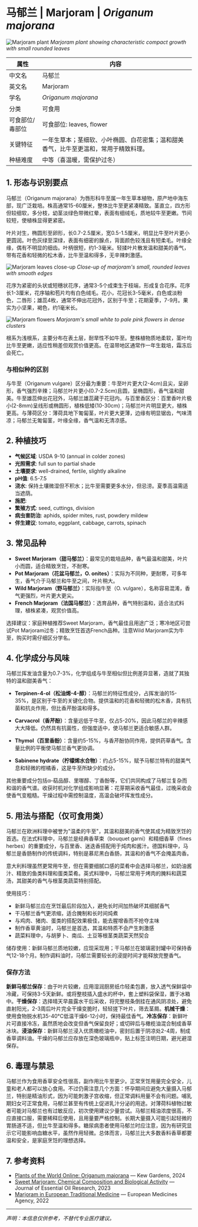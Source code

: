# 马郁兰 | Marjoram | *Origanum majorana*

![Marjoram plant](https://upload.wikimedia.org/wikipedia/commons/thumb/2/23/Origanum_majorana_plant.jpg/640px-Origanum_majorana_plant.jpg)
*Marjoram plant showing characteristic compact growth with small rounded leaves*

| 属性 | 内容 |
|------|------|
| 中文名 | 马郁兰 |
| 英文名 | Marjoram |
| 学名 | *Origanum majorana* |
| 分类 | 可食用 |
| 可食部位/毒部位 | 可食部位: leaves, flower |
| 关键特征 | 一年生草本；茎细软、小叶椭圆、白花密集；温和甜美香气，比牛至更温和，常用于精致料理。 |
| 种植难度 | 中等（喜温暖，需保护过冬） |

## 1. 形态与识别要点

马郁兰（Origanum majorana）为唇形科牛至属一年生草本植物，原产地中海东部，现广泛栽培。株高通常15-60厘米，整体比牛至更紧凑精致。茎直立，四方形但较细软，多分枝，幼茎淡绿色带微红晕，表面有细绒毛，质地较牛至更嫩。节间较短，使植株显得更紧密。

叶片对生，椭圆形至卵形，长0.7-2.5厘米，宽0.5-1.5厘米，明显比牛至叶片更小更圆润。叶色灰绿至深绿，表面有细密的腺点，背面颜色较浅且有短柔毛。叶缘全缘，偶有不明显的细齿。叶柄很短，约1-3毫米。轻揉叶片散发温和甜美的香气，带有花香和轻微的松木香，比牛至温和得多，无辛辣刺激感。

![Marjoram leaves close-up](https://upload.wikimedia.org/wikipedia/commons/thumb/8/85/Origanum_majorana_leaves.jpg/640px-Origanum_majorana_leaves.jpg)
*Close-up of marjoram's small, rounded leaves with smooth edges*

花序为紧密的头状或短穗状花序，通常3-5个成束生于枝端，形成复合花序。花序长1-3厘米，花序轴和苞片均有白色绒毛。花小，花冠长3-5毫米，白色或淡粉色，二唇形；雄蕊4枚，通常不伸出花冠外，区别于牛至；花期夏季，7-9月。果实为小坚果，褐色，约1毫米长。

![Marjoram flowers](https://upload.wikimedia.org/wikipedia/commons/thumb/3/31/Origanum_majorana_flowers.jpg/640px-Origanum_majorana_flowers.jpg)
*Marjoram's small white to pale pink flowers in dense clusters*

根系为浅根系，主要分布在表土层，耐旱性不如牛至。整株植物质地柔软，茎叶均比牛至更嫩，适应性稍差但观赏价值更高。在温带地区通常作一年生栽培，霜冻后会死亡。

### 与相似种的区别

与牛至（Origanum vulgare）区分最为重要：牛至叶片更大(2-4cm)且尖，呈卵形，香气强烈辛辣；马郁兰叶片更小(0.7-2.5cm)且圆，呈椭圆形，香气温和甜美。牛至雄蕊伸出花冠外，马郁兰雄蕊藏于花冠内。与百里香区分：百里香叶片极小(2-8mm)呈线形或椭圆形，植株低矮(10-30cm)；马郁兰叶片明显更大，植株更高。与薄荷区分：薄荷具地下匍匐茎，叶片更大更薄，边缘有明显锯齿，气味清凉；马郁兰无匍匐茎，叶缘全缘，香气温和无清凉感。

## 2. 种植技巧

- **气候区域**: USDA 9-10 (annual in colder zones)
- **光照需求**: full sun to partial shade
- **土壤要求**: well-drained, fertile, slightly alkaline
- **pH值**: 6.5-7.5
- **浇水**: 保持土壤微湿但不积水；比牛至需要更多水分，但忌涝。夏季高温需适当遮荫。
- **施肥**: 
- **繁殖方式**: seed, cuttings, division
- **病虫害防治**: aphids, spider mites, rust, powdery mildew
- **伴生建议**: tomato, eggplant, cabbage, carrots, spinach

## 3. 常见品种

- **Sweet Marjoram（甜马郁兰）**：最常见的栽培品种，香气最温和甜美，叶片小而圆，适合精致烹饪，不耐寒。
- **Pot Marjoram（花盆马郁兰，O. onites）**：实际为不同种，更耐寒，可多年生，香气介于马郁兰和牛至之间，叶片稍大。
- **Wild Marjoram（野马郁兰）**：实际指牛至（O. vulgare），名称容易混淆，香气更强烈，叶片更大更尖。
- **French Marjoram（法国马郁兰）**：选育品种，香气特别温和，适合法式料理，植株紧凑，观赏价值高。

选择建议：家庭种植推荐Sweet Marjoram，香气最佳且用途广泛；寒冷地区可尝试Pot Marjoram过冬；精致烹饪首选French品种。注意Wild Marjoram实为牛至，购买时需仔细区分学名。

## 4. 化学成分与风味

马郁兰挥发油含量为0.7-3%，化学组成与牛至相似但比例差异显著，造就了其独特的温和甜美香气：

- **Terpinen-4-ol（松油烯-4-醇）**：马郁兰的特征性成分，占挥发油的15-35%，是区别于牛至的关键化合物。提供温和的花香和轻微的松木香，具有抗菌和抗炎作用，但比香芹酚温和得多。

- **Carvacrol（香芹酚）**：含量远低于牛至，仅占5-20%，因此马郁兰的辛辣感大大降低。仍然具有抗菌性，但强度适中，使马郁兰更适合敏感人群。

- **Thymol（百里香酚）**：含量约5-15%，与香芹酚协同作用，提供药草香气。含量比例的平衡使马郁兰香气更协调。

- **Sabinene hydrate（柠檬烯水合物）**：约占5-15%，赋予马郁兰特有的甜美气息和轻微的柑橘香，这是牛至所缺少的成分。

其他重要成分包括α-萜品醇、里哪醇、丁香酚等，它们共同构成了马郁兰复杂而和谐的香气谱。收获时机对化学组成影响显著：花芽期采收香气最佳，过晚采收会使香气变粗糙。干燥过程中需控制温度，高温会破坏挥发性成分。

## 5. 用法与搭配（仅可食用类）

马郁兰在欧洲料理中被誉为"温柔的牛至"，其温和甜美的香气使其成为精致烹饪的首选。在法式料理中，马郁兰是经典香草束（bouquet garni）和精细香草（fines herbes）的重要成分，与百里香、迷迭香搭配用于炖肉和酱汁。德国料理中，马郁兰是香肠制作的传统调料，特别是慕尼黑白香肠，其温和的香气不会掩盖肉香。

意大利料理虽然更常用牛至，但在需要细腻口感的菜肴中会选择马郁兰，如奶油酱汁、精致的鱼类料理和蛋类菜肴。英式料理中，马郁兰常用于烤肉的腌料和蔬菜汤，其甜美的香气与根茎类蔬菜特别搭配。

使用技巧：
- 新鲜马郁兰应在烹饪最后阶段加入，避免长时间加热破坏其细腻香气
- 干马郁兰香气更浓缩，适合腌制和长时间炖煮
- 与鸡肉、猪肉、蛋类的搭配效果极佳，能去腥增香而不抢夺主味
- 制作香草黄油时，马郁兰是首选，其温和特质不会产生刺激感
- 蔬菜料理中，与胡萝卜、南瓜、土豆等根茎类蔬菜天然契合

储存使用：新鲜马郁兰质地较嫩，应现采现用；干马郁兰在玻璃密封罐中可保持香气12-18个月。制作调料油时，马郁兰需要较长的浸提时间才能释放完整香气。

### 保存方法

**新鲜马郁兰保存**：由于叶片较嫩，应用湿润厨房纸巾轻柔包裹，放入透气保鲜袋中冷藏，可保持3-5天新鲜。或将整枝插入盛水的杯中，套上塑料袋保湿，置于冰箱中。**干燥保存**：选择晴天早晨露水干后采收，将完整枝条倒挂在通风阴凉处，避免直射阳光，2-3周后叶片完全干燥变脆时，轻轻搓下叶片，筛去茎屑。**机械干燥**：使用食物脱水机35-40°C低温干燥6-12小时，保持最佳香气。**冷冻保存**：新鲜叶片可直接冷冻，虽然质地会改变但香气保留良好；或切碎后与橄榄油混合制成香草冰块。**浸油保存**：新鲜马郁兰浸入优质橄榄油中，密封后置于阴凉处2-4周，制成香草调料油。干燥的马郁兰应存放在深色玻璃瓶中，贴上标签注明日期，避光避湿保存。

## 6. 毒理与禁忌

马郁兰作为食用香草安全性很高，副作用比牛至更少。正常烹饪用量完全安全，儿童和老人都可以放心食用。不过仍需注意几个方面：怀孕期间应避免大量摄入马郁兰，特别是精油形式，因为可能刺激子宫收缩，但正常调料用量不会有问题。哺乳期妇女可正常食用，马郁兰甚至有传统上促进乳汁分泌的用途。对薄荷科植物过敏者可能对马郁兰也有过敏反应，初次使用建议少量尝试。马郁兰精油浓度很高，不应直接口服，需要稀释后使用，且用量要严格控制。长期大量摄入可能引起轻微的胃肠道不适，但比牛至温和得多。糖尿病患者使用马郁兰时应注意，因为有研究显示它可能影响血糖水平，虽然作用轻微。总体而言，马郁兰比大多数香料香草都要温和安全，是家庭烹饪的理想选择。

## 7. 参考资料

- [Plants of the World Online: Origanum majorana](https://powo.science.kew.org/taxon/urn:lsid:ipni.org:names:454726-1) — Kew Gardens, 2024
- [Sweet Marjoram: Chemical Composition and Biological Activity](https://www.tandfonline.com/toc/tjeo20/current) — Journal of Essential Oil Research, 2023
- [Marjoram in European Traditional Medicine](https://www.ema.europa.eu/en/medicines/herbal) — European Medicines Agency, 2022

---
*声明：本信息仅供参考，不替代专业医疗建议。*